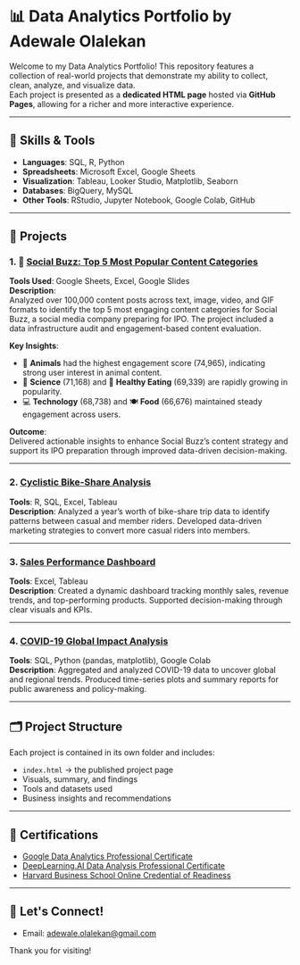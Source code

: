# 📊 Data Analytics Portfolio by Adewale Olalekan

Welcome to my Data Analytics Portfolio! This repository features a collection of real-world projects that demonstrate my ability to collect, clean, analyze, and visualize data.  
Each project is presented as a **dedicated HTML page** hosted via **GitHub Pages**, allowing for a richer and more interactive experience.

---

## 🧠 Skills & Tools

- **Languages**: SQL, R, Python
- **Spreadsheets**: Microsoft Excel, Google Sheets
- **Visualization**: Tableau, Looker Studio, Matplotlib, Seaborn
- **Databases**: BigQuery, MySQL
- **Other Tools**: RStudio, Jupyter Notebook, Google Colab, GitHub

---

## 📁 Projects


### 1. 🐾 [Social Buzz: Top 5 Most Popular Content Categories](https://adewaleolalekan.github.io/data_analytics_portfolio/social_buzz/)

**Tools Used**: Google Sheets, Excel, Google Slides  
**Description**:  
Analyzed over 100,000 content posts across text, image, video, and GIF formats to identify the top 5 most engaging content categories for Social Buzz, a social media company preparing for IPO. The project included a data infrastructure audit and engagement-based content evaluation.

**Key Insights**:
- 🐶 **Animals** had the highest engagement score (74,965), indicating strong user interest in animal content.
- 🧪 **Science** (71,168) and 🥗 **Healthy Eating** (69,339) are rapidly growing in popularity.
- 💻 **Technology** (68,738) and 🍽 **Food** (66,676) maintained steady engagement across users.

**Outcome**:  
Delivered actionable insights to enhance Social Buzz’s content strategy and support its IPO preparation through improved data-driven decision-making.

---

### 2. [Cyclistic Bike-Share Analysis](link-to-project-folder)
**Tools**: R, SQL, Excel, Tableau  
**Description**: Analyzed a year’s worth of bike-share trip data to identify patterns between casual and member riders. Developed data-driven marketing strategies to convert more casual riders into members.

---

### 3. [Sales Performance Dashboard](link-to-project-folder)
**Tools**: Excel, Tableau  
**Description**: Created a dynamic dashboard tracking monthly sales, revenue trends, and top-performing products. Supported decision-making through clear visuals and KPIs.

---

### 4. [COVID-19 Global Impact Analysis](link-to-project-folder)
**Tools**: SQL, Python (pandas, matplotlib), Google Colab  
**Description**: Aggregated and analyzed COVID-19 data to uncover global and regional trends. Produced time-series plots and summary reports for public awareness and policy-making.

---

## 🗂 Project Structure

Each project is contained in its own folder and includes:
- `index.html` → the published project page
- Visuals, summary, and findings
- Tools and datasets used
- Business insights and recommendations

---

## 📌 Certifications

- [Google Data Analytics Professional Certificate](https://coursera.org/verify/professional-cert/A26CF2B47KBU)  
- [DeepLearning.AI Data Analysis Professional Certificate](https://coursera.org/verify/professional-cert/ASUW8HX98NP6)  
- [Harvard Business School Online Credential of Readiness](https://online.hbs.edu/verify-certificate?dvid=1BY73U8X)

---

## 🤝 Let's Connect!

<!-- - [LinkedIn](https://www.linkedin.com/in/yourprofile) -->
<!-- - [Twitter/X](https://twitter.com/yourhandle) -->
- Email: adewale.olalekan@gmail.com

Thank you for visiting!
